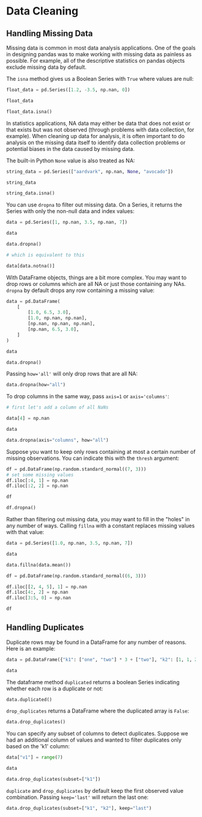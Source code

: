 # Data Cleaning

## Handling Missing Data

Missing data is common in most data analysis applications. One of the goals in designing pandas was to make working with missing data as painless as possible. For example, all of the descriptive statistics on pandas objects exclude missing data by default.

The `isna` method gives us a Boolean Series with `True` where values are null:

```python
float_data = pd.Series([1.2, -3.5, np.nan, 0])

float_data
```

```python
float_data.isna()
```

In statistics applications, NA data may either be data that does not exist or that exists but was not observed (through problems with data collection, for example). When cleaning up data for analysis, it is often important to do analysis on the missing data itself to identify data collection problems or potential biases in the data caused by missing data.

The built-in Python `None` value is also treated as NA:

```python
string_data = pd.Series(["aardvark", np.nan, None, "avocado"])

string_data
```

```python
string_data.isna()
```

You can use `dropna` to filter out missing data. On a Series, it returns the Series with only the non-null data and index values:

```python
data = pd.Series([1, np.nan, 3.5, np.nan, 7])

data
```

```python
data.dropna()
```

```python
# which is equivalent to this

data[data.notna()]
```

With DataFrame objects, things are a bit more complex. You may want to drop rows or columns which are all NA or just those containing any NAs. `dropna` by default drops any row containing a missing value:

```python
data = pd.DataFrame(
    [
        [1.0, 6.5, 3.0],
        [1.0, np.nan, np.nan],
        [np.nan, np.nan, np.nan],
        [np.nan, 6.5, 3.0],
    ]
)

data
```

```python
data.dropna()
```

Passing `how='all'` will only drop rows that are all NA:

```python
data.dropna(how="all")
```

To drop columns in the same way, pass `axis=1` or `axis='columns'`:

```python
# first let's add a column of all NaNs

data[4] = np.nan

data
```

```python
data.dropna(axis="columns", how="all")
```

Suppose you want to keep only rows containing at most a certain number of missing observations. You can indicate this with the `thresh` argument:

```python
df = pd.DataFrame(np.random.standard_normal((7, 3)))
# set some missing values
df.iloc[:4, 1] = np.nan
df.iloc[:2, 2] = np.nan

df
```

```python
df.dropna()
```

Rather than filtering out missing data, you may want to fill in the "holes" in any number of ways. Calling `fillna` with a constant replaces missing values with that value:

```python
data = pd.Series([1.0, np.nan, 3.5, np.nan, 7])

data
```

```python
data.fillna(data.mean())
```

```python
df = pd.DataFrame(np.random.standard_normal((6, 3)))

df.iloc[[2, 4, 5], 1] = np.nan
df.iloc[4:, 2] = np.nan
df.iloc[3:5, 0] = np.nan

df
```

## Handling Duplicates

Duplicate rows may be found in a DataFrame for any number of reasons. Here is an example:

```python
data = pd.DataFrame({"k1": ["one", "two"] * 3 + ["two"], "k2": [1, 1, 2, 3, 3, 4, 4]})

data
```

The dataframe method `duplicated` returns a boolean Series indicating whether each row is a duplicate or not:

```python
data.duplicated()
```

`drop_duplicates` returns a DataFrame where the duplicated array is `False`:

```python
data.drop_duplicates()
```

You can specify any subset of columns to detect duplicates. Suppose we had an additional column of values and wanted to filter duplicates only based on the 'k1' column:

```python
data["v1"] = range(7)

data
```

```python
data.drop_duplicates(subset=["k1"])
```

`duplicate` and `drop_duplicates` by default keep the first observed value combination. Passing `keep='last'` will return the last one:

```python
data.drop_duplicates(subset=["k1", "k2"], keep="last")
```
